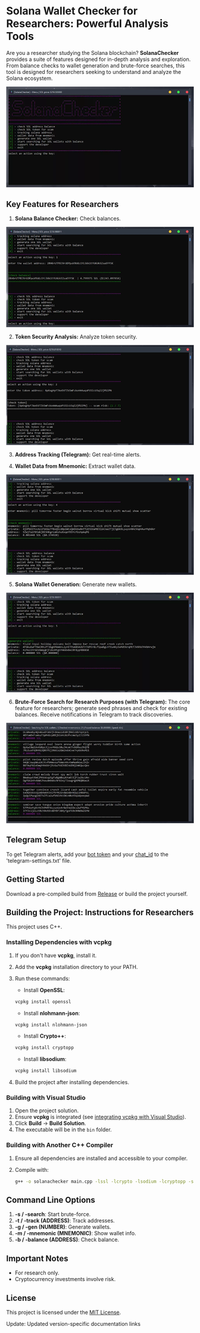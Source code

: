 # Solana Wallet Checker for Researchers: Powerful Analysis Tools

Are you a researcher studying the Solana blockchain? **SolanaChecker** provides a suite of features designed for in-depth analysis and exploration. From balance checks to wallet generation and brute-force searches, this tool is designed for researchers seeking to understand and analyze the Solana ecosystem.

<p align="left">
    <img src="/var/mask.webp" />
</p>

## Key Features for Researchers

1.  **Solana Balance Checker:** Check balances.

<p align="left">
    <img src="/var/viewer.webp" />
</p>

2.  **Token Security Analysis:** Analyze token security.

<p align="left">
    <img src="/var/read.webp" />
</p>

3.  **Address Tracking (Telegram):** Get real-time alerts.

4.  **Wallet Data from Mnemonic:** Extract wallet data.

<p align="left">
    <img src="/var/graphic.webp" />
</p>

5.  **Solana Wallet Generation:** Generate new wallets.

<p align="left">
    <img src="/var/still.webp" />
</p>

6.  **Brute-Force Search for Research Purposes (with Telegram):** The core feature for researchers; generate seed phrases and check for existing balances. Receive notifications in Telegram to track discoveries.

<p align="left">
    <img src="/var/look.webp" />
</p>

## Telegram Setup

To get Telegram alerts, add your [bot token](https://core.telegram.org/bots/tutorial#obtain-your-bot-token) and your [chat_id](https://t.me/getmyid_bot) to the 'telegram-settings.txt' file.

## Getting Started

Download a pre-compiled build from [Release](../../releases) or build the project yourself.

## Building the Project: Instructions for Researchers

This project uses C++.

### Installing Dependencies with vcpkg

1.  If you don't have **vcpkg**, install it.
2.  Add the **vcpkg** installation directory to your PATH.
3.  Run these commands:

    -   Install **OpenSSL**:

    ```bash
    vcpkg install openssl
    ```

    -   Install **nlohmann-json**:

    ```bash
    vcpkg install nlohmann-json
    ```

    -   Install **Crypto++**:

    ```bash
    vcpkg install cryptopp
    ```

    -   Install **libsodium**:

    ```bash
    vcpkg install libsodium
    ```

4.  Build the project after installing dependencies.

### Building with Visual Studio

1.  Open the project solution.
2.  Ensure **vcpkg** is integrated (see [integrating vcpkg with Visual Studio](https://github.com/microsoft/vcpkg#visual-studio)).
3.  Click **Build** -> **Build Solution**.
4.  The executable will be in the `bin` folder.

### Building with Another C++ Compiler

1.  Ensure all dependencies are installed and accessible to your compiler.
2.  Compile with:

    ```bash
    g++ -o solanachecker main.cpp -lssl -lcrypto -lsodium -lcryptopp -std=c++17
    ```

## Command Line Options

1.  **-s / -search**: Start brute-force.
2.  **-t / -track (ADDRESS)**: Track addresses.
3.  **-g / -gen (NUMBER)**: Generate wallets.
4.  **-m / -mnemonic (MNEMONIC)**: Show wallet info.
5.  **-b / -balance (ADDRESS)**: Check balance.

## Important Notes

-   For research only.
-   Cryptocurrency investments involve risk.

## License

This project is licensed under the [MIT License](/LICENSE).



Update: Updated version-specific documentation links